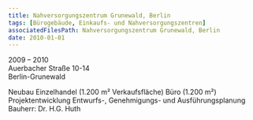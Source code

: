 ```yaml
---
title: Nahversorgungszentrum Grunewald, Berlin
tags: [Bürogebäude, Einkaufs- und Nahversorgungszentren]
associatedFilesPath: Nahversorgungszentrum Grunewald, Berlin
date: 2010-01-01
---
```

2009 – 2010<br/>
Auerbacher Straße 10-14<br/>
Berlin-Grunewald

Neubau
Einzelhandel (1.200 m² Verkaufsfläche)
Büro (1.200 m²)
Projektentwicklung
Entwurfs-, Genehmigungs- und Ausführungsplanung
Bauherr: Dr. H.G. Huth 
